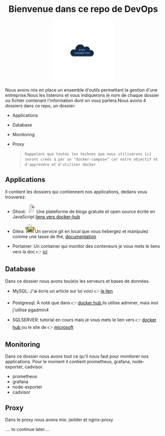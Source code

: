 # <h1 style="text-align:center">Bienvenue dans ce repo de DevOps</h1>

<div style="text-align:center">
<img src="img/cloud-service.gif" alt="drawing" style="width:200px; height:200px"/>

</div>


Nous avons mis en place un ensemble d'outils permettant la gestion d'une entreprise.Nous les listerons et vous indiquerons le nom de chaque dossier ou fichier contenant l'information dont on vous parlera.Nous avons 4 dossiers dans ce repo, un dossier:

- Applications
- Database
- Monitoring
- Proxy

  > `Rappelons que toutes les technos que nous utiliserons ici seront créés à par un "docker-compose" car notre objectif et d'apprendre et d'utiliser docker`

## Applications

Il contient les dossiers qui contiennent nos applications, dedans vous trouverez:

- Ghost: <img src="img/ghost.png" alt="drawing" style="width:30px; height:30px"/>Une plateforme de blogs gratuite et open source écrite en JavaScript <a style="text-decoration: underline; color:black"  href="https://hub.docker.com/_/ghost"> liens vers docker-hub</a>

- Gitea: <img src="img/tea.png" alt="drawing" style="width:30px; height:30px"/>Un service git en local que vous hebergez et manipulez comme une tasse de thé, <a style="text-decoration: underline; color:black"  href="https://docs.gitea.io/en-us/install-with-docker/"> documentation</a>

- Portainer: Un container qui monitor des conteneurs je vous mets le liens vers la doc 👉 <a style="text-decoration: underline; color:black" href="https://docs.portainer.io/v/ce-2.11/start/install/agent/docker/linux#deployment"> ici</a>

## Database

Dans ce dossier nous avons tou(e)s les serveurs et bases de données.

- MySQL: J'ai écris un article sur lui voici 👉 <a style="text-decoration: underline; color:black" href="https://soowcode.github.io/docker-mysql/"> le lien</a>
- Postgresql: À noté que dans 👉 <a style="text-decoration: underline; color:black" href="https://hub.docker.com/_/postgres"> docker hub </a> ils utilise adminer, mais moi j'utilise pgadmin4

- SQLSERVER: tutorial en cours mais je vous mets le lien vers 👉 <a style="text-decoration: underline; color:black" href="https://hub.docker.com/_/microsoft-mssql-server"> docker hub </a> ou le site de 👉 <a style="text-decoration: underline; color:black" href="https://docs.microsoft.com/en-us/sql/linux/quickstart-install-connect-docker?view=sql-server-ver15&pivots=cs1-bash"> microsoft</a>

## Monitoring

Dans ce dossier nous avons tout ce qu'il nous faut pour monitorer nos applications.
Pour le moment il contient prometheus, grafana, node-exporter, cadvisor.

- prometheus
- grafana
- node-exporter
- cadvisor

## Proxy

Dans le proxy nous avons mis: jwilder et nginx-proxy

.... to continue later....
